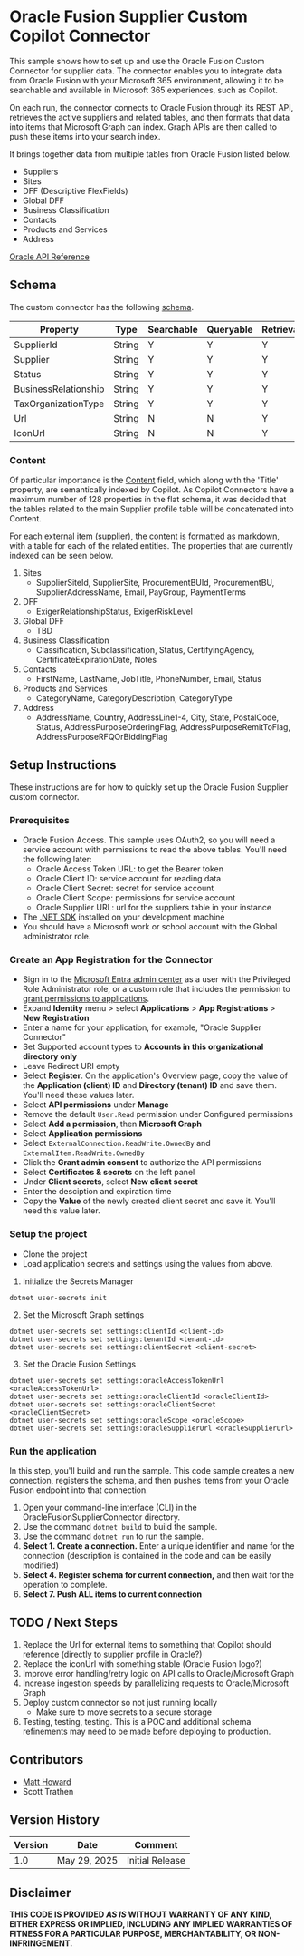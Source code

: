 # Oracle Fusion Supplier Custom Copilot Connector
This sample shows how to set up and use the Oracle Fusion Custom Connector for supplier data. The connector enables you to integrate data from Oracle Fusion with your Microsoft 365 environment, allowing it to be searchable and available in Microsoft 365 experiences, such as Copilot. 

On each run, the connector connects to Oracle Fusion through its REST API, retrieves the active suppliers and related tables, and then formats that data into items that Microsoft Graph can index. Graph APIs are then called to push these items into your search index. 

It brings together data from multiple tables from Oracle Fusion listed below.

- Suppliers
- Sites
- DFF (Descriptive FlexFields)
- Global DFF
- Business Classification
- Contacts
- Products and Services
- Address

[Oracle API Reference](https://docs.oracle.com/en/cloud/saas/procurement/25a/fapra/op-suppliers-get.html)

## Schema
The custom connector has the following [schema](https://learn.microsoft.com/en-us/graph/connecting-external-content-manage-schema).

| Property | Type | Searchable | Queryable | Retrievable | Refineable | Labels |
|----------|------|------------|-----------|-------------|------------|--------|
|SupplierId|String|Y|Y|Y|N||
|Supplier|String|Y|Y|Y|N|Title|
|Status|String|Y|Y|Y|N||
|BusinessRelationship|String|Y|Y|Y|N||
|TaxOrganizationType|String|Y|Y|Y|N||
|Url|String|N|N|Y|N|Url|
|IconUrl|String|N|N|Y|N|IconUrl|

### Content
Of particular importance is the [Content](https://learn.microsoft.com/en-us/microsoft-365-copilot/extensibility/overview-copilot-connector#copilot-connector-semantic-indexing) field, which along with the 'Title' property, are semantically indexed by Copilot. As Copilot Connectors have a maximum number of 128 properties in the flat schema, it was decided that the tables related to the main Supplier profile table will be concatenated into Content.

For each external item (supplier), the content is formatted as markdown, with a table for each of the related entities. The properties that are currently indexed can be seen below.
1. Sites
    - SupplierSiteId, SupplierSite, ProcurementBUId, ProcurementBU, SupplierAddressName, Email, PayGroup, PaymentTerms
1. DFF
    - ExigerRelationshipStatus, ExigerRiskLevel
1. Global DFF
    - TBD
1. Business Classification
    - Classification, Subclassification, Status, CertifyingAgency, CertificateExpirationDate, Notes
1. Contacts
    - FirstName, LastName, JobTitle, PhoneNumber, Email, Status
1. Products and Services
    - CategoryName, CategoryDescription, CategoryType
1. Address
    - AddressName, Country, AddressLine1-4, City, State, PostalCode, Status, AddressPurposeOrderingFlag, AddressPurposeRemitToFlag, AddressPurposeRFQOrBiddingFlag

## Setup Instructions
These instructions are for how to quickly set up the Oracle Fusion Supplier custom connector.

### Prerequisites
- Oracle Fusion Access. This sample uses OAuth2, so you will need a service account with permissions to read the above tables. You'll need the following later:
    - Oracle Access Token URL: to get the Bearer token
    - Oracle Client ID: service account for reading data
    - Oracle Client Secret: secret for service account
    - Oracle Client Scope: permissions for service account
    - Oracle Supplier URL: url for the suppliers table in your instance
- The [.NET SDK](https://dotnet.microsoft.com/en-us/download) installed on your development machine
- You should have a Microsoft work or school account with the Global administrator role.

### Create an App Registration for the Connector
- Sign in to the [Microsoft Entra admin center](entra.microsoft.com) as a user with the Privileged Role Administrator role, or a custom role that includes the permission to [grant permissions to applications](https://learn.microsoft.com/en-us/entra/identity/enterprise-apps/grant-admin-consent?pivots=portal).
- Expand **Identity** menu > select **Applications** > **App Registrations** > **New Registration**
- Enter a name for your application, for example, "Oracle Supplier Connector"
- Set Supported account types to **Accounts in this organizational directory only**
- Leave Redirect URI empty
- Select **Register**. On the application's Overview page, copy the value of the **Application (client) ID** and **Directory (tenant) ID** and save them. You'll need these values later.
- Select **API permissions** under **Manage**
- Remove the default ```User.Read``` permission under Configured permissions
- Select **Add a permission**, then **Microsoft Graph**
- Select **Application permissions**
- Select ```ExternalConnection.ReadWrite.OwnedBy``` and ```ExternalItem.ReadWrite.OwnedBy```
- Click the **Grant admin consent** to authorize the API permissions
- Select **Certificates & secrets** on the left panel
- Under **Client secrets**, select **New client secret**
- Enter the desciption and expiration time
- Copy the **Value** of the newly created client secret and save it. You'll need this value later.

### Setup the project
- Clone the project
- Load application secrets and settings using the values from above. 

1. Initialize the Secrets Manager
```
dotnet user-secrets init
```

2. Set the Microsoft Graph settings

```
dotnet user-secrets set settings:clientId <client-id>
dotnet user-secrets set settings:tenantId <tenant-id>
dotnet user-secrets set settings:clientSecret <client-secret>
```
3. Set the Oracle Fusion Settings

```
dotnet user-secrets set settings:oracleAccessTokenUrl <oracleAccessTokenUrl>
dotnet user-secrets set settings:oracleClientId <oracleClientId>
dotnet user-secrets set settings:oracleClientSecret <oracleClientSecret>
dotnet user-secrets set settings:oracleScope <oracleScope>
dotnet user-secrets set settings:oracleSupplierUrl <oracleSupplierUrl>
```

### Run the application
In this step, you'll build and run the sample. This code sample creates a new connection, registers the schema, and then pushes items from your Oracle Fusion endpoint into that connection.
1. Open your command-line interface (CLI) in the OracleFusionSupplierConnector directory.
2. Use the command ```dotnet build``` to build the sample.
3. Use the command ```dotnet run``` to run the sample.
4. **Select 1. Create a connection.** Enter a unique identifier and name for the connection (description is contained in the code and can be easily modified)
5. **Select 4. Register schema for current connection,** and then wait for the operation to complete.
6. **Select 7. Push ALL items to current connection**

## TODO / Next Steps
1. Replace the Url for external items to something that Copilot should reference (directly to supplier profile in Oracle?)
1. Replace the iconUrl with something stable (Oracle Fusion logo?)
1. Improve error handling/retry logic on API calls to Oracle/Microsoft Graph
1. Increase ingestion speeds by parallelizing requests to Oracle/Microsoft Graph
1. Deploy custom connector so not just running locally
    - Make sure to move secrets to a secure storage
1. Testing, testing, testing. This is a POC and additional schema refinements may need to be made before deploying to production.

## Contributors
 - [Matt Howard](https://github.com/Howard-Matthew)
 - Scott Trathen

 ## Version History
 |Version|Date|Comment|
 |--|--|--|
 |1.0|May 29, 2025|Initial Release|


 ## Disclaimer
 **THIS CODE IS PROVIDED *AS IS* WITHOUT WARRANTY OF ANY KIND, EITHER EXPRESS OR IMPLIED, INCLUDING ANY IMPLIED WARRANTIES OF FITNESS FOR A PARTICULAR PURPOSE, MERCHANTABILITY, OR NON-INFRINGEMENT.**
